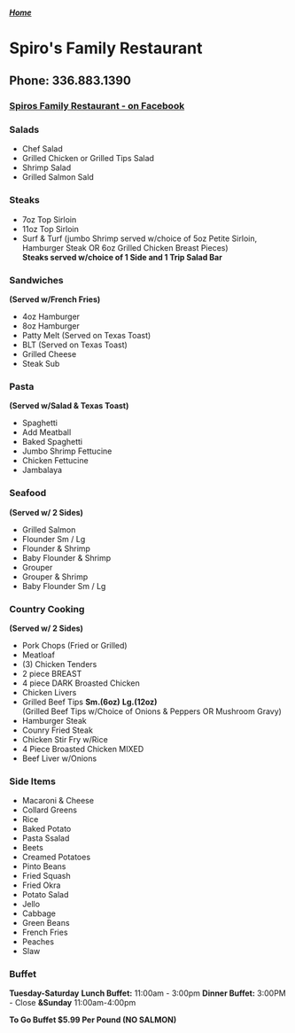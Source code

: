 ##### [Home](https://chuckbyrum2.github.io/)

# Spiro's Family Restaurant
## Phone: 336.883.1390
### [Spiros Family Restaurant - on Facebook](https://www.facebook.com/Spirosfamilyrestaurant)

### Salads
- Chef Salad
- Grilled Chicken or Grilled Tips Salad
- Shrimp Salad
- Grilled Salmon Sald

### Steaks
- 7oz Top Sirloin
- 11oz Top Sirloin
- Surf & Turf (jumbo Shrimp served w/choice of 5oz Petite Sirloin, Hamburger Steak OR 6oz Grilled Chicken Breast Pieces)<br>
**Steaks served w/choice of 1 Side and 1 Trip Salad Bar**

### Sandwiches
**(Served w/French Fries)**
- 4oz Hamburger
- 8oz Hamburger
- Patty Melt (Served on Texas Toast)
- BLT (Served on Texas Toast)
- Grilled Cheese
- Steak Sub

### Pasta
**(Served w/Salad & Texas Toast)**
- Spaghetti
- Add Meatball
- Baked Spaghetti
- Jumbo Shrimp Fettucine
- Chicken Fettucine
- Jambalaya

### Seafood
**(Served w/ 2 Sides)**
- Grilled Salmon
- Flounder Sm / Lg
- Flounder & Shrimp
- Baby Flounder & Shrimp
- Grouper
- Grouper & Shrimp
- Baby Flounder Sm / Lg

### Country Cooking
**(Served w/ 2 Sides)**
- Pork Chops (Fried or Grilled)
- Meatloaf
- (3) Chicken Tenders
- 2 piece BREAST
- 4 piece DARK Broasted Chicken
- Chicken Livers
- Grilled Beef Tips **Sm.(6oz)** **Lg.(12oz)**<br>  (Grilled Beef Tips w/Choice of Onions & Peppers OR Mushroom Gravy)
- Hamburger Steak
- Counry Fried Steak
- Chicken Stir Fry w/Rice
- 4 Piece Broasted Chicken MIXED
- Beef Liver w/Onions

### Side Items
- Macaroni & Cheese
- Collard Greens
- Rice
- Baked Potato
- Pasta Ssalad 
- Beets
- Creamed Potatoes
- Pinto Beans
- Fried Squash
- Fried Okra
- Potato Salad
- Jello
- Cabbage
- Green Beans
- French Fries
- Peaches
- Slaw

### Buffet
**Tuesday-Saturday**
**Lunch Buffet:** 11:00am - 3:00pm
**Dinner Buffet:** 3:00PM - Close **&Sunday** 11:00am-4:00pm

**To Go Buffet $5.99 Per Pound (NO SALMON)**

